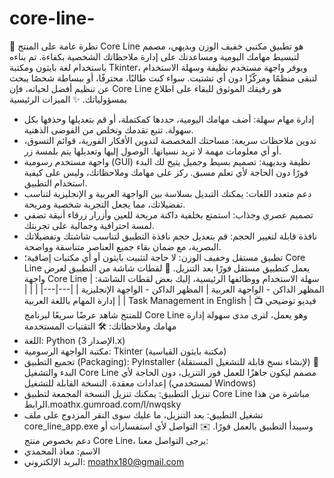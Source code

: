 # core-line-
 
🚀 نظرة عامة على المنتج
Core Line هو تطبيق مكتبي خفيف الوزن وبديهي، مصمم لتبسيط مهامك اليومية ومساعدتك على إدارة ملاحظاتك الشخصية بكفاءة. تم بناءه باستخدام لغة بايثون ومكتبة Tkinter، ويوفر واجهة مستخدم نظيفة وسهلة الاستخدام لتبقى منظمًا ومركّزًا دون أي تشتيت.
سواء كنت طالبًا، محترفًا، أو ببساطة شخصًا يبحث عن تنظيم أفضل لحياته، فإن Core Line هو رفيقك الموثوق للبقاء على اطلاع بمسؤولياتك.
✨ الميزات الرئيسية
 * إدارة مهام سهلة: أضف مهامك اليومية، حددها كمكتملة، أو قم بتعديلها وحذفها بكل سهولة. تتبع تقدمك وتخلص من الفوضى الذهنية.
 * تدوين ملاحظات سريعة: مساحتك المخصصة لتدوين الأفكار الفورية، قوائم التسوق، أو أي معلومات مهمة لا تريد نسيانها. الوصول إليها وتعديلها يتم بلمسة زر.
 * واجهة مستخدم رسومية (GUI) نظيفة وبديهية: تصميم بسيط وجميل يتيح لك البدء فورًا دون الحاجة لأي تعلم مسبق. ركز على مهامك وملاحظاتك، وليس على كيفية استخدام التطبيق.
 * دعم متعدد اللغات: يمكنك التبديل بسلاسة بين الواجهة العربية و الإنجليزية لتناسب تفضيلاتك، مما يجعل التجربة شخصية ومريحة.
 * تصميم عصري وجذاب: استمتع بخلفية داكنة مريحة للعين وأزرار زرقاء أنيقة تضفي لمسة احترافية وجمالية على تجربتك.
 * نافذة قابلة لتغيير الحجم: قم بتعديل حجم نافذة التطبيق لتناسب شاشتك وتفضيلاتك البصرية، مع ضمان بقاء جميع العناصر متناسقة وواضحة.
 * تطبيق مستقل وخفيف الوزن: لا حاجة لتثبيت بايثون أو أي مكتبات إضافية؛ Core Line يعمل كتطبيق مستقل فورًا بعد التنزيل.
📸 لقطات شاشة من التطبيق
لعرض واجهة Core Line سهلة الاستخدام ووظائفها الرئيسية، إليك بعض لقطات الشاشة:
| المظهر الداكن - الواجهة العربية | المظهر الداكن - الواجهة الإنجليزية |
|---|---|
|  |  |
| إدارة المهام باللغة العربية | Task Management in English |
📺 فيديو توضيحي للمنتج
شاهد عرضًا سريعًا لبرنامج Core Line وهو يعمل، لترى مدى سهولة إدارة مهامك وملاحظاتك:
🛠️ التقنيات المستخدمة
 * اللغة: Python (الإصدار 3.x)
 * مكتبة الواجهة الرسومية: Tkinter (مكتبة بايثون القياسية)
 * تجميع التطبيق (Packaging): PyInstaller (لإنشاء نسخ قابلة للتشغيل المستقلة)
🚀 البدء والتشغيل
Core Line مصمم ليكون جاهزًا للعمل فور التنزيل، دون الحاجة لأي إعدادات معقدة.
النسخة القابلة للتشغيل (لمستخدمي Windows)
 * تنزيل التطبيق: يمكنك تنزيل النسخة المجمعة لتطبيق Core Line مباشرة من هذا الرابط.moathx.gumroad.com/l/nwqsky
 * تشغيل التطبيق: بعد التنزيل، ما عليك سوى النقر المزدوج على ملف core_line_app.exe وسيبدأ التطبيق بالعمل فورًا.
✉️ التواصل
لأي استفسارات أو دعم بخصوص منتج Core Line، يرجى التواصل معنا:
 * الاسم: معاذ المحمدي 
 * البريد الإلكتروني: moathx180@gmail.com
    
